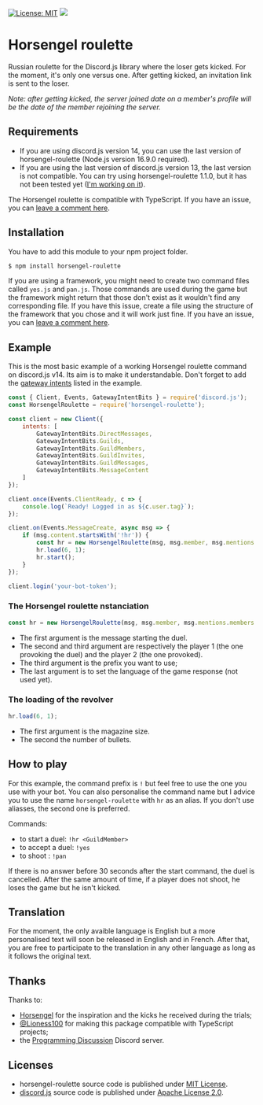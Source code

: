 [![License: MIT](https://img.shields.io/badge/License-MIT-yellow.svg)](https://opensource.org/licenses/MIT)
[![](https://img.shields.io/npm/v/horsengel-roulette.svg)](https://www.npmjs.com/package/horsengel-roulette)


# Horsengel roulette

Russian roulette for the Discord.js library where the loser gets kicked. For the moment, it's only one versus one. After getting kicked, an invitation link is sent to the loser.

*Note: after getting kicked, the server joined date on a member's profile will be the date of the member rejoining the server.*

## Requirements

- If you are using discord.js version 14, you can use the last version of horsengel-roulette (Node.js version 16.9.0 required).
- If you are using the last version of discord.js version 13, the last version is not compatible. You can try using horsengel-roulette 1.1.0, but it has not been tested  yet ([I'm working on it](https://github.com/helmasaur/horsengel-roulette/issues/63)).

The Horsengel roulette is compatible with TypeScript. If you have an issue, you can [leave a comment here](https://github.com/helmasaur/horsengel-roulette/issues/62).

## Installation

You have to add this module to your npm project folder.

```bash
$ npm install horsengel-roulette
```

If you are using a framework, you might need to create two command files called `yes.js` and `pan.js`. Those commands are used during the game but the framework might return that those don't exist as it wouldn't find any corresponding file. If you have this issue, create a file using the structure of the framework that you chose and it will work just fine. If you have an issue, you can [leave a comment here](https://github.com/helmasaur/horsengel-roulette/issues/64).

## Example

This is the most basic example of a working Horsengel roulette command on discord.js v14. Its aim is to make it understandable. Don't forget to add the [gateway intents](https://discordjs.guide/popular-topics/intents.html) listed in the example.

```js
const { Client, Events, GatewayIntentBits } = require('discord.js');
const HorsengelRoulette = require('horsengel-roulette');

const client = new Client({
	intents: [
		GatewayIntentBits.DirectMessages,
		GatewayIntentBits.Guilds,
		GatewayIntentBits.GuildMembers,
		GatewayIntentBits.GuildInvites,
		GatewayIntentBits.GuildMessages,
		GatewayIntentBits.MessageContent
	]
});

client.once(Events.ClientReady, c => {
	console.log(`Ready! Logged in as ${c.user.tag}`);
});

client.on(Events.MessageCreate, async msg => {
	if (msg.content.startsWith('!hr')) {
		const hr = new HorsengelRoulette(msg, msg.member, msg.mentions.members.first(), '!', 'en');
		hr.load(6, 1);
		hr.start();
	}
});

client.login('your-bot-token');
```

### The Horsengel roulette nstanciation

```js
const hr = new HorsengelRoulette(msg, msg.member, msg.mentions.members.first(), '!', 'en');
```

- The first argument is the message starting the duel.
- The second and third argument are respectively the player 1 (the one provoking the duel) and the player 2 (the one provoked).
- The third argument is the prefix you want to use;
- The last argument is to set the language of the game response (not used yet).

### The loading of the revolver

```js
hr.load(6, 1);
```

- The first argument is the magazine size.
- The second the number of bullets.

## How to play

For this example, the command prefix is `!` but feel free to use the one you use with your bot. You can also personalise the command name but I advice you to use the name `horsengel-roulette` with `hr` as an alias. If you don't use aliasses, the second one is preferred.

Commands:
- to start a duel: `!hr <GuildMember>`
- to accept a duel: `!yes`
- to shoot : `!pan`

If there is no answer before 30 seconds after the start command, the duel is cancelled. After the same amount of time, if a player does not shoot, he loses the game but he isn't kicked.

## Translation

For the moment, the only avaible language is English but a more personalised text will soon be released in English and in French. After that, you are free to participate to the translation in any other language as long as it follows the original text.

## Thanks

Thanks to:

- [Horsengel](https://twitter.com/horsengel) for the inspiration and the kicks he received during the trials;
- [@Lioness100](https://github.com/Lioness100) for making this package compatible with TypeScript projects;
- the [Programming Discussion](https://discord.com/invite/progdisc) Discord server.


## Licenses

- horsengel-roulette source code is published under [MIT License](https://github.com/Helmasaur/ac-keijiban/blob/master/LICENSE).
- [discord.js](https://discord.js.org/) source code is published under [Apache License 2.0](https://github.com/discordjs/discord.js/blob/master/LICENSE).
